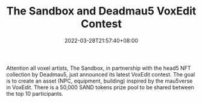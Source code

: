 ﻿---
title: "The Sandbox and Deadmau5 VoxEdit Contest"
date: 2022-03-28T21:57:40+08:00
lastmod: 2022-03-28T16:45:40+08:00
draft: false
authors: ["Red"]
description: "Attention all voxel artists, The Sandbox, in partnership with the head5 NFT collection by Deadmau5, just announced its latest VoxEdit contest. The goal is to create an asset (NPC, equipment, building) inspired by the mau5verse in VoxEdit. There is a 50,000 SAND tokens  prize pool to be shared between the top 10 participants."
featuredImage: "the-sandbox-and-deadmau5-voxedit-contest.jpg"
tags: ["Virtual World","Play to Earn"]
categories: ["news"]
news: ["Virtual World"]
weight: 
lightgallery: true
pinned: false
recommend: false
recommend1: false
---

Attention all voxel artists, The Sandbox, in partnership with the head5 NFT collection by Deadmau5, just announced its latest VoxEdit contest. The goal is to create an asset (NPC, equipment, building) inspired by the mau5verse in VoxEdit. There is a 50,000 SAND tokens  prize pool to be shared between the top 10 participants.

<!--more-->

